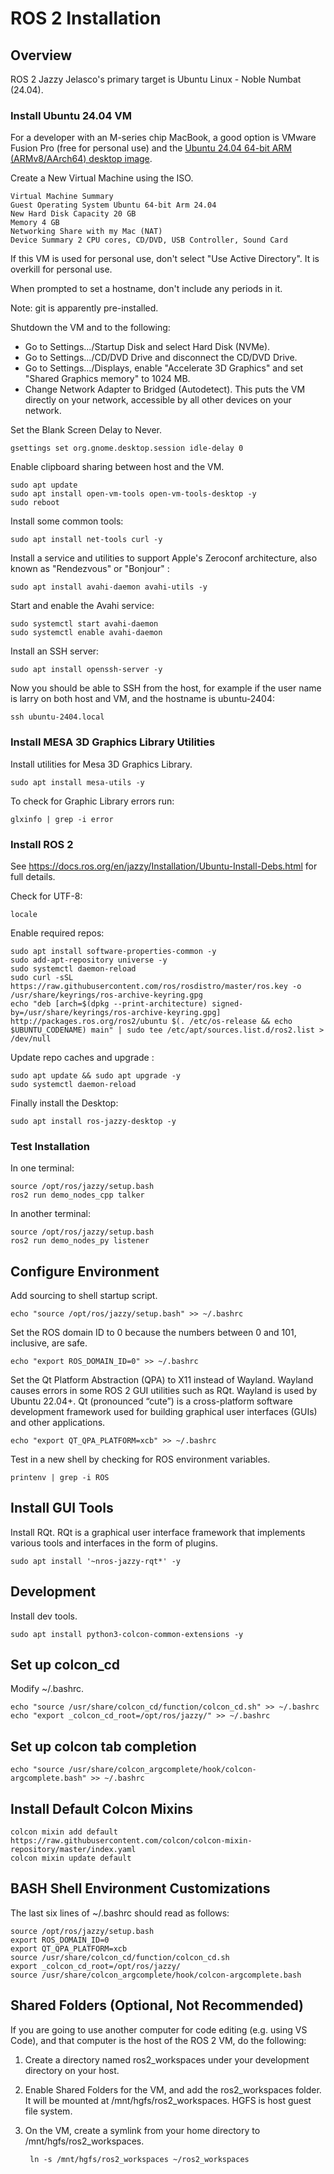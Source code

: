 # ROS 2 Installation

## Overview

ROS 2 Jazzy Jelasco's primary target is Ubuntu Linux - Noble Numbat (24.04).

### Install Ubuntu 24.04 VM

For a developer with an M-series chip MacBook, a good option is VMware Fusion Pro (free for personal use) and the [Ubuntu 24.04 64-bit ARM (ARMv8/AArch64) desktop image](https://cdimage.ubuntu.com/daily-live/20240421/).

Create a New Virtual Machine using the ISO.

    Virtual Machine Summary
    Guest Operating System Ubuntu 64-bit Arm 24.04
    New Hard Disk Capacity 20 GB
    Memory 4 GB
    Networking Share with my Mac (NAT)
    Device Summary 2 CPU cores, CD/DVD, USB Controller, Sound Card

If this VM is used for personal use, don't select "Use Active Directory". It is overkill for personal use.

When prompted to set a hostname, don't include any periods in it.

Note: git is apparently pre-installed.

Shutdown the VM and to the following:

* Go to Settings.../Startup Disk and select Hard Disk (NVMe).
* Go to Settings.../CD/DVD Drive and disconnect the CD/DVD Drive.
* Go to Settings.../Displays, enable "Accelerate 3D Graphics" and set "Shared Graphics memory" to 1024 MB.
* Change Network Adapter to Bridged (Autodetect). This puts the VM directly on your network, accessible by all other devices on your network.

Set the Blank Screen Delay to Never.

    gsettings set org.gnome.desktop.session idle-delay 0

Enable clipboard sharing between host and the VM.

    sudo apt update
    sudo apt install open-vm-tools open-vm-tools-desktop -y
    sudo reboot

Install some common tools:

    sudo apt install net-tools curl -y
    
Install a service and utilities to support Apple's Zeroconf architecture, also known as "Rendezvous" or "Bonjour" :

    sudo apt install avahi-daemon avahi-utils -y

Start and enable the Avahi service:

    sudo systemctl start avahi-daemon
    sudo systemctl enable avahi-daemon

Install an SSH server:

    sudo apt install openssh-server -y

Now you should be able to SSH from the host, for example if the user name is larry on both host and VM, and the hostname is ubuntu-2404:

    ssh ubuntu-2404.local

### Install MESA 3D Graphics Library Utilities

Install utilities for Mesa 3D Graphics Library.

    sudo apt install mesa-utils -y

To check for Graphic Library errors run:

    glxinfo | grep -i error

### Install ROS 2

See <https://docs.ros.org/en/jazzy/Installation/Ubuntu-Install-Debs.html> for full details.

Check for UTF-8:

    locale

Enable required repos:

    sudo apt install software-properties-common -y
    sudo add-apt-repository universe -y
    sudo systemctl daemon-reload
    sudo curl -sSL https://raw.githubusercontent.com/ros/rosdistro/master/ros.key -o /usr/share/keyrings/ros-archive-keyring.gpg
    echo "deb [arch=$(dpkg --print-architecture) signed-by=/usr/share/keyrings/ros-archive-keyring.gpg] http://packages.ros.org/ros2/ubuntu $(. /etc/os-release && echo $UBUNTU_CODENAME) main" | sudo tee /etc/apt/sources.list.d/ros2.list > /dev/null

Update repo caches and upgrade :

    sudo apt update && sudo apt upgrade -y
    sudo systemctl daemon-reload

Finally install the Desktop:

    sudo apt install ros-jazzy-desktop -y

### Test Installation

In one terminal:

    source /opt/ros/jazzy/setup.bash
    ros2 run demo_nodes_cpp talker

In another terminal:

    source /opt/ros/jazzy/setup.bash
    ros2 run demo_nodes_py listener

## Configure Environment

Add sourcing to shell startup script.

    echo "source /opt/ros/jazzy/setup.bash" >> ~/.bashrc

Set the ROS domain ID to 0 because the numbers between 0 and 101, inclusive, are safe.

    echo "export ROS_DOMAIN_ID=0" >> ~/.bashrc

Set the Qt Platform Abstraction (QPA) to X11 instead of Wayland.
Wayland causes errors in some ROS 2 GUI utilities such as RQt.
Wayland is used by Ubuntu 22.04+.
Qt (pronounced “cute”) is a cross-platform software development framework used for building graphical user interfaces (GUIs) and other applications.

    echo "export QT_QPA_PLATFORM=xcb" >> ~/.bashrc

Test in a new shell by checking for ROS environment variables.

    printenv | grep -i ROS

## Install GUI Tools

Install RQt. RQt is a graphical user interface framework that implements various tools and interfaces in the form of plugins.

    sudo apt install '~nros-jazzy-rqt*' -y

## Development

Install dev tools.

    sudo apt install python3-colcon-common-extensions -y

## Set up colcon_cd

Modify ~/.bashrc.

    echo "source /usr/share/colcon_cd/function/colcon_cd.sh" >> ~/.bashrc
    echo "export _colcon_cd_root=/opt/ros/jazzy/" >> ~/.bashrc

## Set up colcon tab completion

    echo "source /usr/share/colcon_argcomplete/hook/colcon-argcomplete.bash" >> ~/.bashrc

## Install Default Colcon Mixins

    colcon mixin add default https://raw.githubusercontent.com/colcon/colcon-mixin-repository/master/index.yaml
    colcon mixin update default

## BASH Shell Environment Customizations

The last six lines of ~/.bashrc should read as follows:

    source /opt/ros/jazzy/setup.bash
    export ROS_DOMAIN_ID=0
    export QT_QPA_PLATFORM=xcb
    source /usr/share/colcon_cd/function/colcon_cd.sh
    export _colcon_cd_root=/opt/ros/jazzy/
    source /usr/share/colcon_argcomplete/hook/colcon-argcomplete.bash

## Shared Folders (Optional, Not Recommended)

If you are going to use another computer for code editing (e.g. using VS Code), and that computer is the host of the ROS 2 VM, do the following:

1. Create a directory named ros2_workspaces under your development directory on your host.

2. Enable Shared Folders for the VM, and add the ros2_workspaces folder. It will be mounted at /mnt/hgfs/ros2_workspaces. HGFS is host guest file system.

3. On the VM, create a symlink from your home directory to /mnt/hgfs/ros2_workspaces.

        ln -s /mnt/hgfs/ros2_workspaces ~/ros2_workspaces
